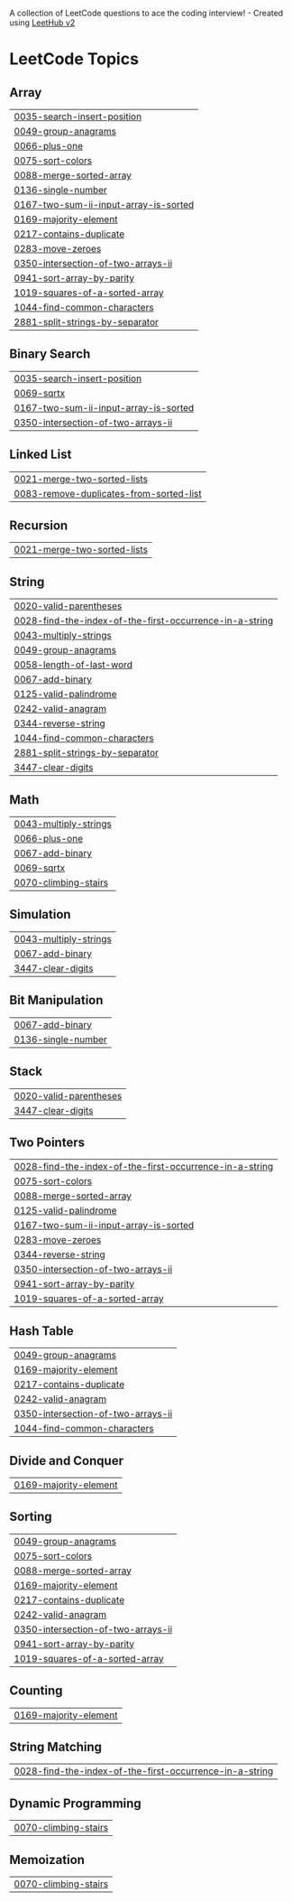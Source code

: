 A collection of LeetCode questions to ace the coding interview! - Created using [LeetHub v2](https://github.com/arunbhardwaj/LeetHub-2.0)
<!---LeetCode Topics Start-->
# LeetCode Topics
## Array
|  |
| ------- |
| [0035-search-insert-position](https://github.com/muhammedyasars/Leetcode/tree/master/0035-search-insert-position) |
| [0049-group-anagrams](https://github.com/muhammedyasars/Leetcode/tree/master/0049-group-anagrams) |
| [0066-plus-one](https://github.com/muhammedyasars/Leetcode/tree/master/0066-plus-one) |
| [0075-sort-colors](https://github.com/muhammedyasars/Leetcode/tree/master/0075-sort-colors) |
| [0088-merge-sorted-array](https://github.com/muhammedyasars/Leetcode/tree/master/0088-merge-sorted-array) |
| [0136-single-number](https://github.com/muhammedyasars/Leetcode/tree/master/0136-single-number) |
| [0167-two-sum-ii-input-array-is-sorted](https://github.com/muhammedyasars/Leetcode/tree/master/0167-two-sum-ii-input-array-is-sorted) |
| [0169-majority-element](https://github.com/muhammedyasars/Leetcode/tree/master/0169-majority-element) |
| [0217-contains-duplicate](https://github.com/muhammedyasars/Leetcode/tree/master/0217-contains-duplicate) |
| [0283-move-zeroes](https://github.com/muhammedyasars/Leetcode/tree/master/0283-move-zeroes) |
| [0350-intersection-of-two-arrays-ii](https://github.com/muhammedyasars/Leetcode/tree/master/0350-intersection-of-two-arrays-ii) |
| [0941-sort-array-by-parity](https://github.com/muhammedyasars/Leetcode/tree/master/0941-sort-array-by-parity) |
| [1019-squares-of-a-sorted-array](https://github.com/muhammedyasars/Leetcode/tree/master/1019-squares-of-a-sorted-array) |
| [1044-find-common-characters](https://github.com/muhammedyasars/Leetcode/tree/master/1044-find-common-characters) |
| [2881-split-strings-by-separator](https://github.com/muhammedyasars/Leetcode/tree/master/2881-split-strings-by-separator) |
## Binary Search
|  |
| ------- |
| [0035-search-insert-position](https://github.com/muhammedyasars/Leetcode/tree/master/0035-search-insert-position) |
| [0069-sqrtx](https://github.com/muhammedyasars/Leetcode/tree/master/0069-sqrtx) |
| [0167-two-sum-ii-input-array-is-sorted](https://github.com/muhammedyasars/Leetcode/tree/master/0167-two-sum-ii-input-array-is-sorted) |
| [0350-intersection-of-two-arrays-ii](https://github.com/muhammedyasars/Leetcode/tree/master/0350-intersection-of-two-arrays-ii) |
## Linked List
|  |
| ------- |
| [0021-merge-two-sorted-lists](https://github.com/muhammedyasars/Leetcode/tree/master/0021-merge-two-sorted-lists) |
| [0083-remove-duplicates-from-sorted-list](https://github.com/muhammedyasars/Leetcode/tree/master/0083-remove-duplicates-from-sorted-list) |
## Recursion
|  |
| ------- |
| [0021-merge-two-sorted-lists](https://github.com/muhammedyasars/Leetcode/tree/master/0021-merge-two-sorted-lists) |
## String
|  |
| ------- |
| [0020-valid-parentheses](https://github.com/muhammedyasars/Leetcode/tree/master/0020-valid-parentheses) |
| [0028-find-the-index-of-the-first-occurrence-in-a-string](https://github.com/muhammedyasars/Leetcode/tree/master/0028-find-the-index-of-the-first-occurrence-in-a-string) |
| [0043-multiply-strings](https://github.com/muhammedyasars/Leetcode/tree/master/0043-multiply-strings) |
| [0049-group-anagrams](https://github.com/muhammedyasars/Leetcode/tree/master/0049-group-anagrams) |
| [0058-length-of-last-word](https://github.com/muhammedyasars/Leetcode/tree/master/0058-length-of-last-word) |
| [0067-add-binary](https://github.com/muhammedyasars/Leetcode/tree/master/0067-add-binary) |
| [0125-valid-palindrome](https://github.com/muhammedyasars/Leetcode/tree/master/0125-valid-palindrome) |
| [0242-valid-anagram](https://github.com/muhammedyasars/Leetcode/tree/master/0242-valid-anagram) |
| [0344-reverse-string](https://github.com/muhammedyasars/Leetcode/tree/master/0344-reverse-string) |
| [1044-find-common-characters](https://github.com/muhammedyasars/Leetcode/tree/master/1044-find-common-characters) |
| [2881-split-strings-by-separator](https://github.com/muhammedyasars/Leetcode/tree/master/2881-split-strings-by-separator) |
| [3447-clear-digits](https://github.com/muhammedyasars/Leetcode/tree/master/3447-clear-digits) |
## Math
|  |
| ------- |
| [0043-multiply-strings](https://github.com/muhammedyasars/Leetcode/tree/master/0043-multiply-strings) |
| [0066-plus-one](https://github.com/muhammedyasars/Leetcode/tree/master/0066-plus-one) |
| [0067-add-binary](https://github.com/muhammedyasars/Leetcode/tree/master/0067-add-binary) |
| [0069-sqrtx](https://github.com/muhammedyasars/Leetcode/tree/master/0069-sqrtx) |
| [0070-climbing-stairs](https://github.com/muhammedyasars/Leetcode/tree/master/0070-climbing-stairs) |
## Simulation
|  |
| ------- |
| [0043-multiply-strings](https://github.com/muhammedyasars/Leetcode/tree/master/0043-multiply-strings) |
| [0067-add-binary](https://github.com/muhammedyasars/Leetcode/tree/master/0067-add-binary) |
| [3447-clear-digits](https://github.com/muhammedyasars/Leetcode/tree/master/3447-clear-digits) |
## Bit Manipulation
|  |
| ------- |
| [0067-add-binary](https://github.com/muhammedyasars/Leetcode/tree/master/0067-add-binary) |
| [0136-single-number](https://github.com/muhammedyasars/Leetcode/tree/master/0136-single-number) |
## Stack
|  |
| ------- |
| [0020-valid-parentheses](https://github.com/muhammedyasars/Leetcode/tree/master/0020-valid-parentheses) |
| [3447-clear-digits](https://github.com/muhammedyasars/Leetcode/tree/master/3447-clear-digits) |
## Two Pointers
|  |
| ------- |
| [0028-find-the-index-of-the-first-occurrence-in-a-string](https://github.com/muhammedyasars/Leetcode/tree/master/0028-find-the-index-of-the-first-occurrence-in-a-string) |
| [0075-sort-colors](https://github.com/muhammedyasars/Leetcode/tree/master/0075-sort-colors) |
| [0088-merge-sorted-array](https://github.com/muhammedyasars/Leetcode/tree/master/0088-merge-sorted-array) |
| [0125-valid-palindrome](https://github.com/muhammedyasars/Leetcode/tree/master/0125-valid-palindrome) |
| [0167-two-sum-ii-input-array-is-sorted](https://github.com/muhammedyasars/Leetcode/tree/master/0167-two-sum-ii-input-array-is-sorted) |
| [0283-move-zeroes](https://github.com/muhammedyasars/Leetcode/tree/master/0283-move-zeroes) |
| [0344-reverse-string](https://github.com/muhammedyasars/Leetcode/tree/master/0344-reverse-string) |
| [0350-intersection-of-two-arrays-ii](https://github.com/muhammedyasars/Leetcode/tree/master/0350-intersection-of-two-arrays-ii) |
| [0941-sort-array-by-parity](https://github.com/muhammedyasars/Leetcode/tree/master/0941-sort-array-by-parity) |
| [1019-squares-of-a-sorted-array](https://github.com/muhammedyasars/Leetcode/tree/master/1019-squares-of-a-sorted-array) |
## Hash Table
|  |
| ------- |
| [0049-group-anagrams](https://github.com/muhammedyasars/Leetcode/tree/master/0049-group-anagrams) |
| [0169-majority-element](https://github.com/muhammedyasars/Leetcode/tree/master/0169-majority-element) |
| [0217-contains-duplicate](https://github.com/muhammedyasars/Leetcode/tree/master/0217-contains-duplicate) |
| [0242-valid-anagram](https://github.com/muhammedyasars/Leetcode/tree/master/0242-valid-anagram) |
| [0350-intersection-of-two-arrays-ii](https://github.com/muhammedyasars/Leetcode/tree/master/0350-intersection-of-two-arrays-ii) |
| [1044-find-common-characters](https://github.com/muhammedyasars/Leetcode/tree/master/1044-find-common-characters) |
## Divide and Conquer
|  |
| ------- |
| [0169-majority-element](https://github.com/muhammedyasars/Leetcode/tree/master/0169-majority-element) |
## Sorting
|  |
| ------- |
| [0049-group-anagrams](https://github.com/muhammedyasars/Leetcode/tree/master/0049-group-anagrams) |
| [0075-sort-colors](https://github.com/muhammedyasars/Leetcode/tree/master/0075-sort-colors) |
| [0088-merge-sorted-array](https://github.com/muhammedyasars/Leetcode/tree/master/0088-merge-sorted-array) |
| [0169-majority-element](https://github.com/muhammedyasars/Leetcode/tree/master/0169-majority-element) |
| [0217-contains-duplicate](https://github.com/muhammedyasars/Leetcode/tree/master/0217-contains-duplicate) |
| [0242-valid-anagram](https://github.com/muhammedyasars/Leetcode/tree/master/0242-valid-anagram) |
| [0350-intersection-of-two-arrays-ii](https://github.com/muhammedyasars/Leetcode/tree/master/0350-intersection-of-two-arrays-ii) |
| [0941-sort-array-by-parity](https://github.com/muhammedyasars/Leetcode/tree/master/0941-sort-array-by-parity) |
| [1019-squares-of-a-sorted-array](https://github.com/muhammedyasars/Leetcode/tree/master/1019-squares-of-a-sorted-array) |
## Counting
|  |
| ------- |
| [0169-majority-element](https://github.com/muhammedyasars/Leetcode/tree/master/0169-majority-element) |
## String Matching
|  |
| ------- |
| [0028-find-the-index-of-the-first-occurrence-in-a-string](https://github.com/muhammedyasars/Leetcode/tree/master/0028-find-the-index-of-the-first-occurrence-in-a-string) |
## Dynamic Programming
|  |
| ------- |
| [0070-climbing-stairs](https://github.com/muhammedyasars/Leetcode/tree/master/0070-climbing-stairs) |
## Memoization
|  |
| ------- |
| [0070-climbing-stairs](https://github.com/muhammedyasars/Leetcode/tree/master/0070-climbing-stairs) |
<!---LeetCode Topics End-->